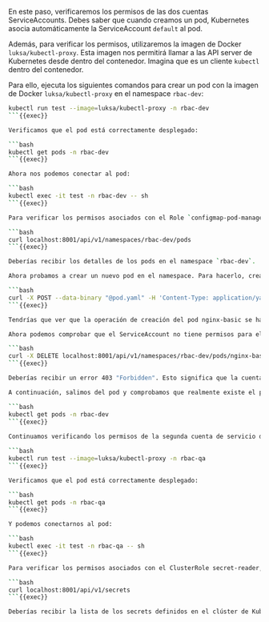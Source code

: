 En este paso, verificaremos los permisos de las dos cuentas ServiceAccounts. Debes saber que cuando creamos un pod, Kubernetes asocia automáticamente la ServiceAccount `default` al pod.

Además, para verificar los permisos, utilizaremos la imagen de Docker `luksa/kubectl-proxy`. Esta imagen nos permitirá llamar a las API server de Kubernetes desde dentro del contenedor. Imagina que es un cliente `kubectl` dentro del contenedor.

Para ello, ejecuta los siguientes comandos para crear un pod con la imagen de Docker `luksa/kubectl-proxy` en el namespace `rbac-dev`:

```bash
kubectl run test --image=luksa/kubectl-proxy -n rbac-dev
```{{exec}}

Verificamos que el pod está correctamente desplegado:

```bash
kubectl get pods -n rbac-dev
```{{exec}}

Ahora nos podemos conectar al pod:

```bash
kubectl exec -it test -n rbac-dev -- sh
```{{exec}}

Para verificar los permisos asociados con el Role `configmap-pod-manager`, comenzamos a interrogar las API de Kubernetes sobre los pods. Ejecutamos la primera solicitud HTTP:

```bash
curl localhost:8001/api/v1/namespaces/rbac-dev/pods
```{{exec}}

Deberías recibir los detalles de los pods en el namespace `rbac-dev`.

Ahora probamos a crear un nuevo pod en el namespace. Para hacerlo, crea un archivo `pod.yaml` con la definición de un pod básico de Nginx, con el nombre `nginx-basic`. Una vez hecho esto, ejecutamos una solicitud POST HTTP hacia las API Server de Kubernetes:

```bash
curl -X POST --data-binary "@pod.yaml" -H 'Content-Type: application/yaml' localhost:8001/api/v1/namespaces/rbac-dev/pods
```{{exec}}

Tendrías que ver que la operación de creación del pod nginx-basic se ha completado con éxito.

Ahora podemos comprobar que el ServiceAccount no tiene permisos para eliminar el pod nginx-basic. Para ello, ejecutamos una solicitud DELETE HTTP hacia las API Server de Kubernetes:

```bash
curl -X DELETE localhost:8001/api/v1/namespaces/rbac-dev/pods/nginx-basic
```{{exec}}

Deberías recibir un error 403 "Forbidden". Esto significa que la cuenta de servicio en el namespace rbac-dev no tiene los permisos suficientes para eliminar un pod.

A continuación, salimos del pod y comprobamos que realmente existe el pod nginx-basic en el namespace rbac-dev:

```bash
kubectl get pods -n rbac-dev
```{{exec}}
 
Continuamos verificando los permisos de la segunda cuenta de servicio definida en el namespace rbac-qa. Para ello, crearemos un pod en el namespace rbac-qa.

```bash
kubectl run test --image=luksa/kubectl-proxy -n rbac-qa
```{{exec}}

Verificamos que el pod está correctamente desplegado:

```bash
kubectl get pods -n rbac-qa
```{{exec}}

Y podemos conectarnos al pod:

```bash
kubectl exec -it test -n rbac-qa -- sh
```{{exec}}

Para verificar los permisos asociados con el ClusterRole secret-reader, interrogamos las API de Kubernetes para obtener los secrets a nivel de clúster. Ejecutamos la siguiente solicitud HTTP:

```bash
curl localhost:8001/api/v1/secrets
```{{exec}}

Deberías recibir la lista de los secrets definidos en el clúster de Kubernetes. Es importante notar que en la URL HTTP hemos omitido la parte de la ruta que indicaba el namespace. Esto es correcto porque queremos enviar la solicitud a nivel de clúster. Hemos definido un ClusterRole para otorgar permisos a nivel global en el clúster.